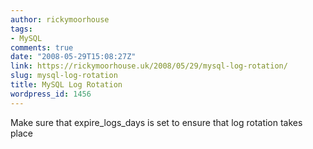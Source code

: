 ```yaml
---
author: rickymoorhouse
tags:
- MySQL
comments: true
date: "2008-05-29T15:08:27Z"
link: https://rickymoorhouse.uk/2008/05/29/mysql-log-rotation/
slug: mysql-log-rotation
title: MySQL Log Rotation
wordpress_id: 1456
---
```


Make sure that expire_logs_days is set to ensure that log rotation takes place
